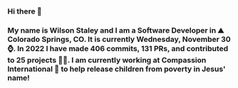 ### Hi there 👋

### My name is Wilson Staley and I am a Software Developer in ⛰ Colorado Springs, CO.  It is currently Wednesday, November 30 ⌚. In 2022 I have made 406 commits, 131 PRs, and contributed to 25 projects 👨‍💻. I am currently working at Compassion International 🏢 to help release children from poverty in Jesus' name!